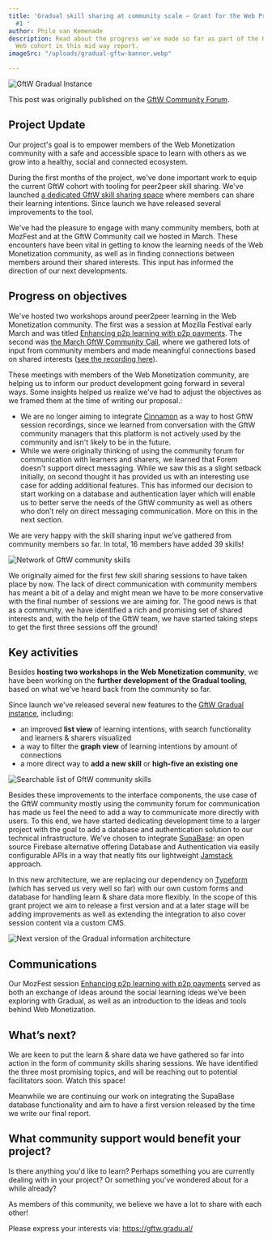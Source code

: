 ```yaml
---
title: 'Gradual skill sharing at community scale — Grant for the Web Progress Report
  #1 '
author: Philo van Kemenade
description: Read about the progress we've made so far as part of the Grant for the
  Web cohort in this mid way report.
imageSrc: "/uploads/gradual-gftw-banner.webp"

---
```

![GftW Gradual Instance](https://community.webmonetization.org/remoteimages/uploads/articles/lpssqp6dwna4fmk9itj1.png)

This post was originally published on the [GftW Community Forum](https://community.webmonetization.org/phivk/gradual-skill-sharing-at-community-scale-grant-report-1-2417).

## Project Update

Our project's goal is to empower members of the Web Monetization community with a safe and accessible space to learn with others as we grow into a healthy, social and connected ecosystem.

During the first months of the project, we've done important  work to equip the current GftW cohort with tooling for peer2peer skill sharing. We've launched [a dedicated GftW skill sharing space](https://gftw.gradu.al/) where members can share their learning intentions. Since launch we have released several improvements to the tool.

We've had the pleasure to engage with many community members, both at MozFest and at the GftW Community call we hosted in March. These encounters have been vital in getting to know the learning needs of the Web Monetization community, as well as in finding connections between members around their shared interests. This input has informed the direction of our next developments.

## Progress on objectives

We've hosted two workshops around peer2peer learning in the Web Monetization community. The first was a session at Mozilla Festival early March and was titled [Enhancing p2p learning with p2p payments](https://community.webmonetization.org/gradual/enhancing-p2p-learning-with-p2p-payments-lf1). The second was [the March GftW Community Call](https://www.eventbrite.com/e/grant-for-the-web-community-call-tickets-298309781587), where we gathered lots of input from community members and made meaningful connections based on shared interests ([see the recording here](https://drive.google.com/file/d/1abAMXZGKGeh8tDxJKBcEiuPK84OqTTfX/view)).

These meetings with members of the Web Monetization community, are helping us to inform our product development going forward in several ways. Some insights helped us realize we've had to adjust the objectives as we framed them at the time of writing our proposal.:

* We are no longer aiming to integrate [Cinnamon](https://cinnamon.video/) as a way to host GftW session recordings, since we learned from conversation with the GftW community managers that this platform is not actively used by the community and isn't likely to be in the future.
* While we were originally thinking of using the community forum for communication with learners and sharers, we learned that Forem doesn't support direct messaging. While we saw this as a slight setback initially, on second thought it has provided us with an interesting use case for adding additional features. This has informed our decision to start working on a database and authentication layer which will enable us to better serve the needs of the GftW community as well as others who don’t rely on direct messaging communication. More on this in the next section.

We are very happy with the skill sharing input we’ve gathered from community members so far. In total, 16 members have added 39 skills!

![Network of GftW community skills](https://community.webmonetization.org/remoteimages/uploads/articles/o5eo5j41xmeoryz8p6no.png)

We originally aimed for the first few skill sharing sessions to have taken place by now. The lack of direct communication with community members has meant a bit of a delay and might mean we have to be more conservative with the final number of sessions we are aiming for. The good news is that as a community, we have identified a rich and promising set of shared interests and, with the help of the GftW team, we have started taking steps to get the first three sessions off the ground!

## Key activities

Besides **hosting two workshops in the Web Monetization community**, we have been working on the **further development of the Gradual tooling**, based on what we’ve heard back from the community so far.

Since launch we've released several new features to the [GftW Gradual instance](https://gftw.gradu.al/), including:

* an improved **list view** of learning intentions, with search functionality and learners & sharers visualized
* a way to filter the **graph view** of learning intentions by amount of connections
* a more direct way to **add a new skill** or **high-five an existing one**

![Searchable list of GftW community skills](https://community.webmonetization.org/remoteimages/uploads/articles/87oaminbucdgmo11rs7y.png)

Besides these improvements to the interface components, the use case of the GftW community mostly using the community forum for communication has made us feel the need to add a way to communicate more directly with users. To this end, we have started dedicating development time to a larger project with the goal to add a database and authentication solution to our technical infrastructure. We’ve chosen to integrate [SupaBase](https://supabase.com/): an open source Firebase alternative offering Database and Authentication via easily configurable APIs in a way that neatly fits our lightweight [Jamstack](https://jamstack.org/) approach.

In this new architecture, we are replacing our dependency on [Typeform](https://www.typeform.com/) (which has served us very well so far) with our own custom forms and database for handling learn & share data more flexibly. In the scope of this grant project we aim to release a first version and at a later stage will be adding improvements as well as extending the integration to also cover session content via a custom CMS.

![Next version of the Gradual information architecture](https://community.webmonetization.org/remoteimages/uploads/articles/y8bkl72apf8e0hif2kq2.png)

## Communications

Our MozFest session [Enhancing p2p learning with p2p payments](https://community.webmonetization.org/gradual/enhancing-p2p-learning-with-p2p-payments-lf1) served as both an exchange of ideas around the social learning ideas we’ve been exploring with Gradual, as well as an introduction to the ideas and tools behind Web Monetization.

## What’s next?

We are keen to put the learn & share data we have gathered so far into action in the form of community skills sharing sessions. We have identified the three most promising topics, and will be reaching out to potential facilitators soon. Watch this space!

Meanwhile we are continuing our work on integrating the SupaBase database functionality  and aim to have a first version released by the time we write our final report.

## What community support would benefit your project?

Is there anything you'd like to learn? Perhaps something you are currently dealing with in your project? Or something you've wondered about for a while already?

As members of this community, we believe we have a lot to share with each other!

Please express your interests via:
https://gftw.gradu.al/
